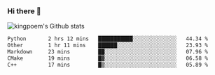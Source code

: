 ### Hi there 👋

![kingpoem's Github stats](https://github-readme-stats.vercel.app/api?username=kingpoem&show_icons=true)

  <!--START_SECTION:waka-->

```txt
Python       2 hrs 12 mins   ███████████░░░░░░░░░░░░░░   44.34 %
Other        1 hr 11 mins    ██████░░░░░░░░░░░░░░░░░░░   23.93 %
Markdown     23 mins         ██░░░░░░░░░░░░░░░░░░░░░░░   07.96 %
CMake        19 mins         █▓░░░░░░░░░░░░░░░░░░░░░░░   06.58 %
C++          17 mins         █▒░░░░░░░░░░░░░░░░░░░░░░░   05.89 %
```

<!--END_SECTION:waka-->
<!--
**kingpoem/kingpoem** is a ✨ _special_ ✨ repository because its `README.md` (this file) appears on your GitHub profile.

Here are some ideas to get you started:

- 🔭 I’m currently working on ...
- 🌱 I’m currently learning ...
- 👯 I’m looking to collaborate on ...
- 🤔 I’m looking for help with ...
- 💬 Ask me about ...
- 📫 How to reach me: ...
- 😄 Pronouns: ...
- ⚡ Fun fact: ...
-->
